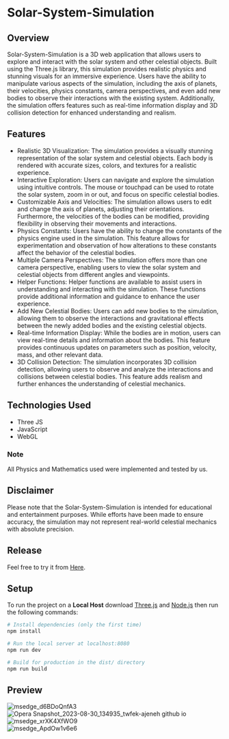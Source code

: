 Solar-System-Simulation
===================================

Overview
--------
Solar-System-Simulation is a 3D web application that allows users to explore and interact with the solar system and other celestial objects. Built using the Three.js library, this simulation provides realistic physics and stunning visuals for an immersive experience. Users have the ability to manipulate various aspects of the simulation, including the axis of planets, their velocities, physics constants, camera perspectives, and even add new bodies to observe their interactions with the existing system.
Additionally, the simulation offers features such as real-time information display and 3D collision detection for enhanced understanding and realism.

Features
--------
- Realistic 3D Visualization: The simulation provides a visually stunning representation of the solar system and celestial objects. Each body is rendered with accurate sizes, colors, and textures for a realistic experience.
- Interactive Exploration: Users can navigate and explore the simulation using intuitive controls. The mouse or touchpad can be used to rotate the solar system, zoom in or out, and focus on specific celestial bodies.
- Customizable Axis and Velocities: The simulation allows users to edit and change the axis of planets, adjusting their orientations. Furthermore, the velocities of the bodies can be modified, providing flexibility in observing their movements and interactions.
- Physics Constants: Users have the ability to change the constants of the physics engine used in the simulation. This feature allows for experimentation and observation of how alterations to these constants affect the behavior of the celestial bodies.
- Multiple Camera Perspectives: The simulation offers more than one camera perspective, enabling users to view the solar system and celestial objects from different angles and viewpoints.
- Helper Functions: Helper functions are available to assist users in understanding and interacting with the simulation. These functions provide additional information and guidance to enhance the user experience.
- Add New Celestial Bodies: Users can add new bodies to the simulation, allowing them to observe the interactions and gravitational effects between the newly added bodies and the existing celestial objects.
- Real-time Information Display: While the bodies are in motion, users can view real-time details and information about the bodies. This feature provides continuous updates on parameters such as position, velocity, mass, and other relevant data.
- 3D Collision Detection: The simulation incorporates 3D collision detection, allowing users to observe and analyze the interactions and collisions between celestial bodies. This feature adds realism and further enhances the understanding of celestial mechanics.

## Technologies Used
* Three JS
* JavaScript
* WebGL

### Note
All Physics and Mathematics used were implemented and tested by us.

Disclaimer
----------
Please note that the Solar-System-Simulation is intended for educational and entertainment purposes. While efforts have been made to ensure accuracy, the simulation may not represent real-world celestial mechanics with absolute precision.

## Release
Feel free to try it from [Here](https://twfek-ajeneh.github.io/Solar-System-Simulation/).

## Setup
To run the project on a **Local Host** download [Three.js](https://threejs.org/docs/#manual/en/introduction/Installation/) and [Node.js](https://nodejs.org/en/download/) then run the following commands:

``` bash
# Install dependencies (only the first time)
npm install

# Run the local server at localhost:8080
npm run dev

# Build for production in the dist/ directory
npm run build
```

## Preview
![msedge_d6BDoQnfA3](https://user-images.githubusercontent.com/57716361/187021988-06dc16d3-6acd-4fcf-b37b-5bcb7722fe94.png)  
![Opera Snapshot_2023-08-30_134935_twfek-ajeneh github io](https://github.com/Twfek-Ajeneh/Solar-System-Simulation/assets/92256265/cb1cd41e-ad0a-4bb9-9fa1-25caadcc981c)  
![msedge_xrXK4XfWO9](https://user-images.githubusercontent.com/57716361/187021999-cb156d80-05ea-4d76-8bfc-c00e945e3bcd.gif)  
![msedge_ApdOw1v6e6](https://user-images.githubusercontent.com/57716361/187022013-934b047a-0fc3-4fd5-90aa-d8c5bd7d5716.gif)  
